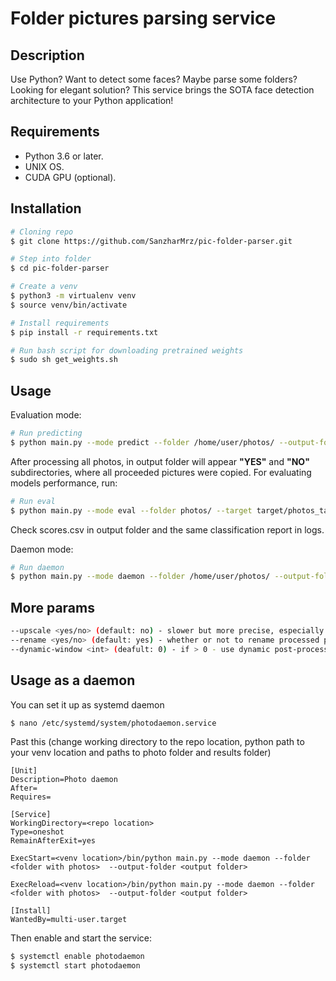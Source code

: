 # Folder pictures parsing service

## Description
Use Python? Want to detect some faces? Maybe parse some folders? Looking for elegant solution? This service brings the SOTA face detection architecture to your Python application!

## Requirements

- Python 3.6 or later.
- UNIX OS.
- CUDA GPU (optional).

## Installation
```bash
# Cloning repo
$ git clone https://github.com/SanzharMrz/pic-folder-parser.git

# Step into folder
$ cd pic-folder-parser

# Create a venv
$ python3 -m virtualenv venv
$ source venv/bin/activate

# Install requirements
$ pip install -r requirements.txt

# Run bash script for downloading pretrained weights
$ sudo sh get_weights.sh
```
## Usage

Evaluation mode:
```bash
# Run predicting
$ python main.py --mode predict --folder /home/user/photos/ --output-folder /home/user/results/
```

After processing all photos, in output folder will appear __"YES"__ and __"NO"__ subdirectories, where all proceeded pictures were copied. For evaluating models performance, run:

```bash
# Run eval
$ python main.py --mode eval --folder photos/ --target target/photos_target.pickle --output-folder /home/user/results/
```
Check scores.csv in output folder and the same classification report in logs.

Daemon mode:
```bash
# Run daemon
$ python main.py --mode daemon --folder /home/user/photos/ --output-folder /home/user/results/
```

## More params
```bash
--upscale <yes/no> (default: no) - slower but more precise, especially for small faces
--rename <yes/no> (default: yes) - whether or not to rename processed photos
--dynamic-window <int> (deafult: 0) - if > 0 - use dynamic post-processing (to exclude singular errors) (WORKS BADLY ACCORDING TO RAW METRICS)
```

## Usage as a daemon

You can set it up as systemd daemon

```bash
$ nano /etc/systemd/system/photodaemon.service
```

Past this (change working directory to the repo location, python path to your venv location and paths to photo folder and results folder)

```
[Unit]
Description=Photo daemon
After=
Requires=

[Service]
WorkingDirectory=<repo location>
Type=oneshot
RemainAfterExit=yes

ExecStart=<venv location>/bin/python main.py --mode daemon --folder <folder with photos>  --output-folder <output folder>

ExecReload=<venv location>/bin/python main.py --mode daemon --folder <folder with photos>  --output-folder <output folder>

[Install]
WantedBy=multi-user.target
```

Then enable and start the service:
```bash
$ systemctl enable photodaemon
$ systemctl start photodaemon
```

